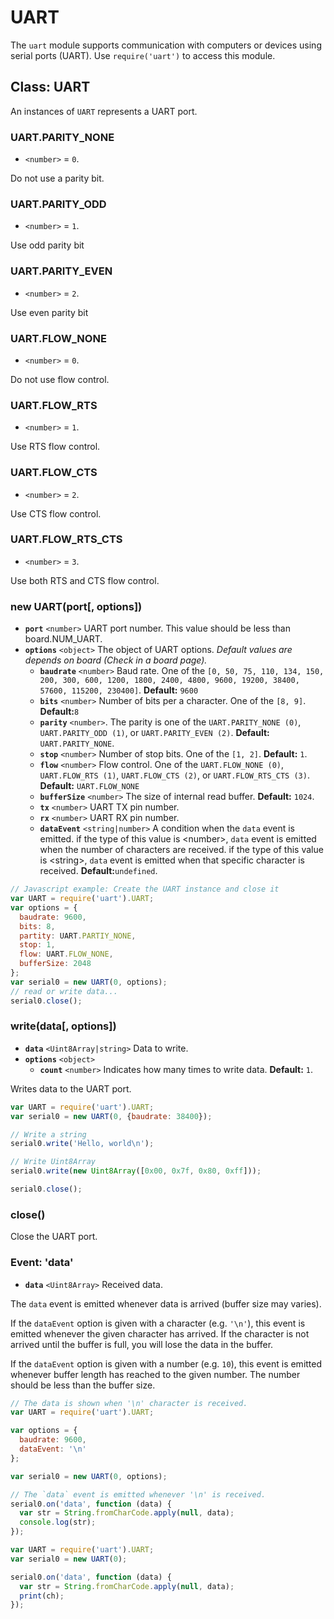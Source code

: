 # UART

The `uart` module supports communication with computers or devices using serial ports \(UART\). Use `require('uart')` to access this module.

## Class: UART

An instances of `UART` represents a UART port.

### UART.PARITY\_NONE

* `<number>` = `0`.

Do not use a parity bit.

### UART.PARITY\_ODD

* `<number>` = `1`.

Use odd parity bit

### UART.PARITY\_EVEN

* `<number>` = `2`.

Use even parity bit

### UART.FLOW\_NONE

* `<number>` = `0`.

Do not use flow control.

### UART.FLOW\_RTS

* `<number>` = `1`.

Use RTS flow control.

### UART.FLOW\_CTS

* `<number>` = `2`.

Use CTS flow control.

### UART.FLOW\_RTS\_CTS

* `<number>` = `3`.

Use both RTS and CTS flow control.

### new UART\(port\[, options\]\)

* **`port`** `<number>` UART port number. This value should be less than board.NUM\_UART.
* **`options`** `<object>` The object of UART options. _Default values are depends on board \(Check in a board page\)._
  * **`baudrate`** `<number>` Baud rate. One of the `[0, 50, 75, 110, 134, 150, 200, 300, 600, 1200, 1800, 2400, 4800, 9600, 19200, 38400, 57600, 115200, 230400]`. **Default:** `9600`
  * **`bits`** `<number>` Number of bits per a character. One of the `[8, 9]`. **Default:**`8`
  * **`parity`** `<number>`. The parity is one of the `UART.PARITY_NONE (0)`, `UART.PARITY_ODD (1)`, or `UART.PARITY_EVEN (2)`. **Default:** `UART.PARITY_NONE`.
  * **`stop`** `<number>` Number of stop bits. One of the `[1, 2]`. **Default:** `1`.
  * **`flow`** `<number>` Flow control. One of the `UART.FLOW_NONE (0)`, `UART.FLOW_RTS (1)`, `UART.FLOW_CTS (2)`, or `UART.FLOW_RTS_CTS (3)`. **Default:** `UART.FLOW_NONE`
  * **`bufferSize`** `<number>` The size of internal read buffer. **Default:** `1024`.
  * **`tx`** `<number>` UART TX pin number.
  * **`rx`** `<number>` UART RX pin number.
  * **`dataEvent`** `<string|number>` A condition when the `data` event is emitted. if the type of this value is &lt;number&gt;, `data` event is emitted when the number of characters are received. if the type of this value is &lt;string&gt;, `data` event is emitted when that specific character is received. **Default:**`undefined`.

```javascript
// Javascript example: Create the UART instance and close it 
var UART = require('uart').UART;
var options = {
  baudrate: 9600,
  bits: 8,
  partity: UART.PARTIY_NONE,
  stop: 1,
  flow: UART.FLOW_NONE,
  bufferSize: 2048
};
var serial0 = new UART(0, options);
// read or write data...
serial0.close();
```

### write\(data\[, options\]\)

* **`data`** `<Uint8Array|string>` Data to write.
* **`options`** `<object>` 
  * **`count`** `<number>` Indicates how many times to write data. **Default:** `1`.

Writes data to the UART port.

```javascript
var UART = require('uart').UART;
var serial0 = new UART(0, {baudrate: 38400});

// Write a string
serial0.write('Hello, world\n');

// Write Uint8Array
serial0.write(new Uint8Array([0x00, 0x7f, 0x80, 0xff]));

serial0.close();
```

### close\(\)

Close the UART port.

### Event: 'data'

* **`data`** `<Uint8Array>` Received data.

The `data` event is emitted whenever data is arrived \(buffer size may varies\).

If the `dataEvent` option is given with a character \(e.g. `'\n'`\), this event is emitted whenever the given character has arrived. If the character is not arrived until the buffer is full, you will lose the data in the buffer.

If the `dataEvent` option is given with a number \(e.g. `10`\), this event is emitted whenever buffer length has reached to the given number. The number should be less than the buffer size.

```javascript
// The data is shown when '\n' character is received.
var UART = require('uart').UART;

var options = {
  baudrate: 9600,
  dataEvent: '\n'
};

var serial0 = new UART(0, options);

// The `data` event is emitted whenever '\n' is received.
serial0.on('data', function (data) {
  var str = String.fromCharCode.apply(null, data);
  console.log(str);
});
```

```javascript
var UART = require('uart').UART;
var serial0 = new UART(0);

serial0.on('data', function (data) {
  var str = String.fromCharCode.apply(null, data);
  print(ch);
});
```

